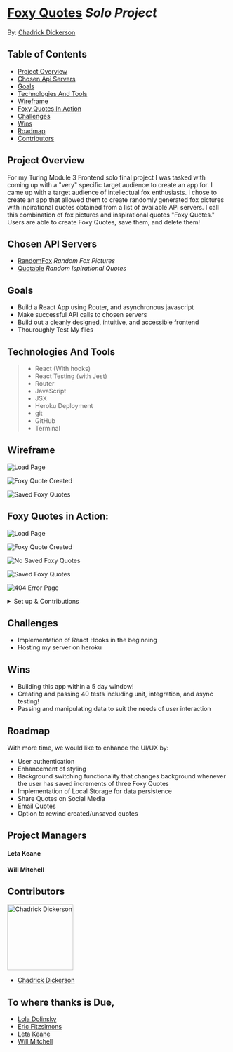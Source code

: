 # [Foxy Quotes](herokulink) *Solo Project*

By: [Chadrick Dickerson](https://github.com/chadrick-d-dev)

## Table of Contents

* [Project Overview](#project-overview)
* [Chosen Api Servers](#chosen-api-servers)
* [Goals](#goals)
* [Technologies And Tools](#technologies-and-tools)
* [Wireframe](#wireframe)
* [Foxy Quotes In Action](#foxy-quotes-in-action)
* [Challenges](#challenges)
* [Wins](#wins)
* [Roadmap](#roadmap)
* [Contributors](#contributors)

## Project Overview

For my Turing Module 3 Frontend solo final project I was tasked with coming up with a "very" specific target audience to create an app for. I came up with a target audience of intellectual fox enthusiasts. I chose to create an app that allowed them to create randomly generated fox pictures with inpirational quotes obtained from a list of available API servers. I call this combination of fox pictures and inspirational quotes "Foxy Quotes." Users are able to create Foxy Quotes, save them, and delete them!

## Chosen API Servers
* [RandomFox](https://randomfox.ca/floof/) *Random Fox Pictures*
* [Quotable](https://api.quotable.io/random?tags=inspirational) *Random Ispirational Quotes*

## Goals
* Build a React App using Router, and asynchronous javascript 
* Make successful API calls to chosen servers
* Build out a cleanly designed, intuitive, and accessible frontend
* Thouroughly Test My files

## Technologies And Tools
> * React (With hooks)
> * React Testing (with Jest)
> * Router
> * JavaScript
> * JSX
> * Heroku Deployment
> * git
> * GitHub
> * Terminal

## Wireframe

![Load Page](src/assets/foxyframe-1.png)

![Foxy Quote Created](src/assets/foxyframe-2.png)

![Saved Foxy Quotes](src/assets/foxyframe-.png)

## Foxy Quotes in Action:

![Load Page](src/Assets/foxyquotes1.png)

![Foxy Quote Created](src/Assets/foxyquotes2.png)

![No Saved Foxy Quotes](src/Assets/foxyquotes4.png)

![Saved Foxy Quotes](src/Assets/foxyquotes3.png)

![404 Error Page](src/Assets/foxyquotes5.png)


<details>
  <summary>Set up & Contributions</summary>

* *Click* the **Fork** button on the top right-hand corner of this page
* Clone the repository down and cd into the repo on your local machine by running:
  * `https://github.com/chadrick-d-dev/foxy-quotes`
  * cd into `foxy-quotes` locally
* Install the library dependencies by running:
  * `npm install`
* To verify that it is setup correctly, run `npm start` in your terminal.
* Go to `http://localhost:3000/` and you should see the site.
* Enter `control + c` in your terminal to stop the server at any time.
* Add your changes, push up to GitHub and submit a pull request
</details>

## Challenges
* Implementation of React Hooks in the beginning
* Hosting my server on heroku

## Wins
* Building this app within a 5 day window!
* Creating and passing 40 tests including unit, integration, and async testing!
* Passing and manipulating data to suit the needs of user interaction

## Roadmap
With more time, we would like to enhance the UI/UX by:
* User authentication
* Enhancement of styling
* Background switching functionality that changes background whenever the user has saved increments of three Foxy Quotes
* Implementation of Local Storage for data persistence
* Share Quotes on Social Media
* Email Quotes
* Option to rewind created/unsaved quotes

## Project Managers

#### Leta Keane
#### Will Mitchell

## Contributors

<img src="https://avatars3.githubusercontent.com/u/12281987?s=400&u=74569b5cafa00cad0a6ac3418de2ff1b29aba11f&v=4" alt="Chadrick Dickerson"
 width="150" height="auto" />

- [Chadrick Dickerson](https://github.com/chadrick-d-dev)

## To where thanks is Due,

* [Lola Dolinsky](https://github.com/lo-la-do-li)
* [Eric Fitzsimons](https://github.com/ericfitzsimons451)
* [Leta Keane](https://github.com/letakeane)
* [Will Mitchell](https://github.com/wvmitchell)